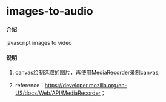 # images-to-audio

#### 介绍

javascript images to video

#### 说明

1. canvas绘制选取的图片，再使用MediaRecorder录制canvas;

2. reference：<https://developer.mozilla.org/en-US/docs/Web/API/MediaRecorder>；
